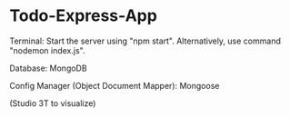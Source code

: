 # Todo-Express-App

Terminal:
Start the server using "npm start".
Alternatively, use command "nodemon index.js".


Database: MongoDB

Config Manager (Object Document Mapper): Mongoose

(Studio 3T to visualize)
